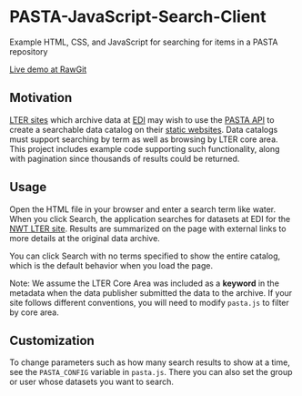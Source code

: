 # PASTA-JavaScript-Search-Client
Example HTML, CSS, and JavaScript for searching for items in a PASTA repository

[Live demo at RawGit](https://cdn.rawgit.com/twhiteaker/PASTA-JavaScript-Search-Client/3bd272d9/demo.html)

## Motivation

[LTER sites](https://lternet.edu/) which archive data at [EDI](https://environmentaldatainitiative.org/) may wish to use the [PASTA API](http://pastaplus-core.readthedocs.io/en/latest/doc_tree/pasta_api/data_package_manager_api.html) to create a searchable data catalog on their [static websites](https://en.wikipedia.org/wiki/Static_web_page).  Data catalogs must support searching by term as well as browsing by LTER core area. This project includes example code supporting such functionality, along with pagination since thousands of results could be returned.

## Usage

Open the HTML file in your browser and enter a search term like water. When you click Search, the application searches for datasets at EDI for the [NWT LTER site](http://niwot.colorado.edu/). Results are summarized on the page with external links to more details at the original data archive.

You can click Search with no terms specified to show the entire catalog, which is the default behavior when you load the page. 

Note: We assume the LTER Core Area was included as a **keyword** in the metadata when the data publisher submitted the data to the archive. If your site follows different conventions, you will need to modify `pasta.js` to filter by core area.  

## Customization

To change parameters such as how many search results to show at a time, see the `PASTA_CONFIG` variable in `pasta.js`.  There you can also set the group or user whose datasets you want to search.
